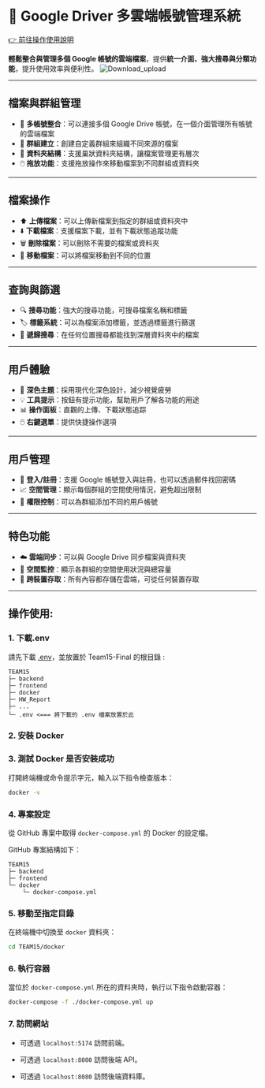 # 📁 Google Driver 多雲端帳號管理系統
[👉 前往操作使用說明](#操作使用)

**輕鬆整合與管理多個 Google 帳號的雲端檔案**，提供**統一介面、強大搜尋與分類功能**，提升使用效率與便利性。
![Download_upload](frontend/src/assets/download_upload.gif)

---

## 檔案與群組管理

- 🔗 **多帳號整合**：可以連接多個 Google Drive 帳號，在一個介面管理所有帳號的雲端檔案  
- 🧩 **群組建立**：創建自定義群組來組織不同來源的檔案  
- 📂 **資料夾結構**：支援巢狀資料夾結構，讓檔案管理更有層次  
- 🖱️ **拖放功能**：支援拖放操作來移動檔案到不同群組或資料夾  

---

## 檔案操作

- ⬆️ **上傳檔案**：可以上傳新檔案到指定的群組或資料夾中  
- ⬇️ **下載檔案**：支援檔案下載，並有下載狀態追蹤功能  
- 🗑️ **刪除檔案**：可以刪除不需要的檔案或資料夾  
- 🔁 **移動檔案**：可以將檔案移動到不同的位置  

---

## 查詢與篩選

- 🔍 **搜尋功能**：強大的搜尋功能，可搜尋檔案名稱和標籤  
- 🏷️ **標籤系統**：可以為檔案添加標籤，並透過標籤進行篩選  
- 📌 **遞歸搜尋**：在任何位置搜尋都能找到深層資料夾中的檔案  

---

## 用戶體驗

- 🌙 **深色主題**：採用現代化深色設計，減少視覺疲勞  
- 💡 **工具提示**：按鈕有提示功能，幫助用戶了解各功能的用途  
- 📊 **操作面板**：直觀的上傳、下載狀態追踪  
- 🖱️ **右鍵選單**：提供快捷操作選項  

---

## 用戶管理

- 🔐 **登入/註冊**：支援 Google 帳號登入與註冊，也可以透過郵件找回密碼 
- 📈 **空間管理**：顯示每個群組的空間使用情況，避免超出限制  
- 👥 **權限控制**：可以為群組添加不同的用戶帳號  

---

## 特色功能

- ☁️ **雲端同步**：可以與 Google Drive 同步檔案與資料夾  
- 🧮 **空間監控**：顯示各群組的空間使用狀況與總容量  
- 📱 **跨裝置存取**：所有內容都存儲在雲端，可從任何裝置存取  
---
## 操作使用:

### 1. 下載.env

請先下載 [.env](https://drive.google.com/file/d/1RyRda1HHXQet-3eS_d-mLkvPg1rLgLv7/view?usp=sharing)，並放置於 Team15-Final 的根目錄 :

```
TEAM15
├─ backend
├─ frontend
├─ docker
├─ HW_Report
├─ ...
└─ .env <=== 將下載的 .env 檔案放置於此 
```

### 2. 安裝 Docker

### 3. 測試 Docker 是否安裝成功

打開終端機或命令提示字元，輸入以下指令檢查版本：

```bash
docker -v
```

### 4. 專案設定

從 GitHub 專案中取得 `docker-compose.yml` 的 Docker 的設定檔。

GitHub 專案結構如下：

```
TEAM15
├─ backend
├─ frontend
└─ docker
    └─ docker-compose.yml
```

### 5. 移動至指定目錄

在終端機中切換至 `docker` 資料夾：

```bash
cd TEAM15/docker
```

### 6. 執行容器

當位於 `docker-compose.yml` 所在的資料夾時，執行以下指令啟動容器：

```bash
docker-compose -f ./docker-compose.yml up
```

### 7. 訪問網站

- 可透過 `localhost:5174` 訪問前端。

- 可透過 `localhost:8000` 訪問後端 API。

- 可透過 `localhost:8080` 訪問後端資料庫。

